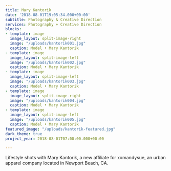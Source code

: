 ```yaml
---
title: Mary Kantorik
date: '2018-08-01T19:05:34.000+00:00'
subtitle: Photography & Creative Direction
services: Photography + Creative Direction
blocks:
- template: image
  image_layout: split-image-right
  image: "/uploads/kantorik001.jpg"
  caption: Model • Mary Kantorik
- template: image
  image_layout: split-image-left
  image: "/uploads/kantorik002.jpg"
  caption: Model • Mary Kantorik
- template: image
  image_layout: split-image-left
  image: "/uploads/kantorik003.jpg"
  caption: Model • Mary Kantorik
- template: image
  image_layout: split-image-right
  image: "/uploads/kantorik004.jpg"
  caption: Model • Mary Kantorik
- template: image
  image_layout: split-image-left
  image: "/uploads/kantorik005.jpg"
  caption: Model • Mary Kantorik
featured_image: "/uploads/kantorik-featured.jpg"
dark_theme: true
project_year: 2018-08-01T07:00:00.000+00:00

---
```

Lifestyle shots with Mary Kantorik, a new affiliate for xomandysue, an urban apparel company located in Newport Beach, CA.